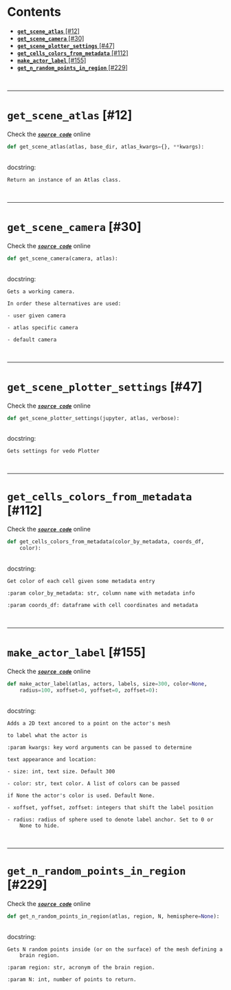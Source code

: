 



Contents
========

* [**`get_scene_atlas`** [#12]](#get_scene_atlas-12)
* [**`get_scene_camera`** [#30]](#get_scene_camera-30)
* [**`get_scene_plotter_settings`** [#47]](#get_scene_plotter_settings-47)
* [**`get_cells_colors_from_metadata`** [#112]](#get_cells_colors_from_metadata-112)
* [**`make_actor_label`** [#155]](#make_actor_label-155)
* [**`get_n_random_points_in_region`** [#229]](#get_n_random_points_in_region-229)


&nbsp;

--------
# **`get_scene_atlas`** [#12]
  
Check the [***``source code``***](https://github.com/brainglobe/brainrender/blob/master/brainrender/Utils/scene_utils.py#L12) online

```python
def get_scene_atlas(atlas, base_dir, atlas_kwargs={}, **kwargs):
```

&nbsp;  
docstring:

```text
Return an instance of an Atlas class.

```

&nbsp;

--------
# **`get_scene_camera`** [#30]
  
Check the [***``source code``***](https://github.com/brainglobe/brainrender/blob/master/brainrender/Utils/scene_utils.py#L30) online

```python
def get_scene_camera(camera, atlas):
```

&nbsp;  
docstring:

```text
Gets a working camera.

In order these alternatives are used:

- user given camera

- atlas specific camera

- default camera

```

&nbsp;

--------
# **`get_scene_plotter_settings`** [#47]
  
Check the [***``source code``***](https://github.com/brainglobe/brainrender/blob/master/brainrender/Utils/scene_utils.py#L47) online

```python
def get_scene_plotter_settings(jupyter, atlas, verbose):
```

&nbsp;  
docstring:

```text
Gets settings for vedo Plotter

```

&nbsp;

--------
# **`get_cells_colors_from_metadata`** [#112]
  
Check the [***``source code``***](https://github.com/brainglobe/brainrender/blob/master/brainrender/Utils/scene_utils.py#L112) online

```python
def get_cells_colors_from_metadata(color_by_metadata, coords_df,
    color):
```

&nbsp;  
docstring:

```text
Get color of each cell given some metadata entry

:param color_by_metadata: str, column name with metadata info

:param coords_df: dataframe with cell coordinates and metadata

```

&nbsp;

--------
# **`make_actor_label`** [#155]
  
Check the [***``source code``***](https://github.com/brainglobe/brainrender/blob/master/brainrender/Utils/scene_utils.py#L155) online

```python
def make_actor_label(atlas, actors, labels, size=300, color=None,
    radius=100, xoffset=0, yoffset=0, zoffset=0):
```

&nbsp;  
docstring:

```text
Adds a 2D text ancored to a point on the actor's mesh

to label what the actor is

:param kwargs: key word arguments can be passed to determine

text appearance and location:

- size: int, text size. Default 300

- color: str, text color. A list of colors can be passed

if None the actor's color is used. Default None.

- xoffset, yoffset, zoffset: integers that shift the label position

- radius: radius of sphere used to denote label anchor. Set to 0 or
    None to hide.

```

&nbsp;

--------
# **`get_n_random_points_in_region`** [#229]
  
Check the [***``source code``***](https://github.com/brainglobe/brainrender/blob/master/brainrender/Utils/scene_utils.py#L229) online

```python
def get_n_random_points_in_region(atlas, region, N, hemisphere=None):
```

&nbsp;  
docstring:

```text
Gets N random points inside (or on the surface) of the mesh defining a
    brain region.

:param region: str, acronym of the brain region.

:param N: int, number of points to return.

```